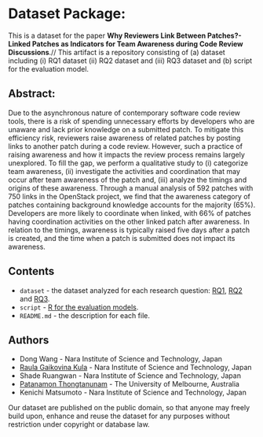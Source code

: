 # Dataset Package:


This is a dataset for the paper **Why Reviewers Link Between Patches?-Linked Patches as Indicators for Team Awareness during Code Review Discussions**.//
This artifact is a repository consisting of (a) dataset including (i) RQ1 dataset (ii) RQ2 dataset and (iii) RQ3 dataset and (b) script for the evaluation model.

## Abstract:
Due to the asynchronous nature of contemporary software code review tools, there is a risk of spending unnecessary efforts by developers who are unaware and lack prior knowledge on a submitted patch.
To mitigate this efficiency risk, reviewers raise awareness of related patches by posting links to another patch during a code review. However, such a practice of raising awareness and how it impacts the review process remains largely unexplored.
To fill the gap, we perform a qualitative study to (i) categorize team awareness, (ii) investigate the activities and coordination that may occur after team awareness of the patch and, (iii) analyze the timings and origins of these awareness.
Through a manual analysis of 592 patches with 750 links in the OpenStack project, we find that the awareness category of patches containing background knowledge accounts for the majority (65\%).
Developers are more likely to coordinate when linked, with 66\% of patches having coordination activities on the other linked patch after awareness.
In relation to the timings, awareness is typically raised  five days after a patch is created, and the time when a patch is submitted does not impact its awareness.

## Contents
* `dataset` - the dataset analyzed for each research question: [RQ1](https://github.com/NAIST-SE/AwarenessInCR/tree/master/AwarenessInCR/data_RQ1), [RQ2](https://github.com/NAIST-SE/AwarenessInCR/tree/master/AwarenessInCR/data_RQ2) and [RQ3](https://github.com/NAIST-SE/AwarenessInCR/tree/master/AwarenessInCR/data_RQ3).
* `script` - [R for the evaluation models](https://github.com/NAIST-SE/AwarenessInCR/tree/master/AwarenessInCR/SVM).
* `README.md` - the description for each file.


## Authors
* Dong Wang - Nara Institute of Science and Technology, Japan
* [Raula Gaikovina Kula](https://raux.github.io/) - Nara Institute of Science and Technology, Japan
* Shade Ruangwan - Nara Institute of Science and Technology, Japan
* [Patanamon Thongtanunam](http://patanamon.com/) - The University of Melbourne, Australia
* Kenichi Matsumoto - Nara Institute of Science and Technology, Japan

Our dataset are published on the public domain, so that anyone may freely build upon, enhance and reuse the dataset for any purposes without restriction under copyright or database law.
